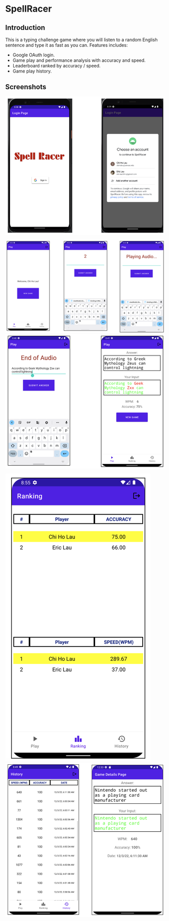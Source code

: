 # SpellRacer

## Introduction

This is a typing challenge game where you will listen to a random English sentence and type it as fast as you can. Features includes:

- Google OAuth login.
- Game play and performance analysis with accuracy and speed.
- Leaderboard ranked by accuracy / speed.
- Game play history.

## Screenshots

![](screenshots/1.png)

![](screenshots/2.png) ![](screenshots/3.png)

![](screenshots/4.png) ![](screenshots/5.png)